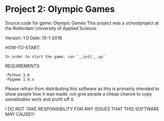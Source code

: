 # Project 2: Olympic Games
Source code for game: Olympic Games
This project was a schoolproject at the Rotterdam University of Applied Science.

Version: 1.0
Date: 15-1-2018

HOW-TO-START:

	In order to start the game, run '__init__.py'


REQUIREMENTS:

	-Python 3.6
	-Pygame 1.9.x

Please refrain from distributing this software as this is primairly intended to show people how it was made, not give people a cheap chance to copy somebodies work and profit off it.

I DO NOT TAKE RESPONSIBILITY FOR ANY ISSUES THAT THIS SOFTWARE MAY CAUSE!!!